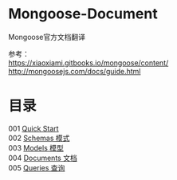 # Mongoose-Document
Mongoose官方文档翻译

参考：     
https://xiaoxiami.gitbooks.io/mongoose/content/     
http://mongoosejs.com/docs/guide.html

# 目录     

001 [Quick Start](https://github.com/luosijie/Mongoose-Document/blob/master/%5B001%5D%20Quick%20Start.md)          
002 [Schemas 模式](https://github.com/luosijie/Mongoose-Document/blob/master/%5B002%5D%20Schemas.md)         
003 [Models 模型](https://github.com/luosijie/Mongoose-Document/blob/master/%5B003%5Dmodels%E6%A8%A1%E5%9E%8B.md)   
004 [Documents 文档](https://github.com/luosijie/Mongoose-Document/blob/master/%5B004%5D%20Documents%E6%96%87%E6%A1%A3.md)     
005 [Queries 查询](https://github.com/luosijie/Mongoose-Document/blob/master/%5B005%5D%20Queries%E6%9F%A5%E8%AF%A2.md)
